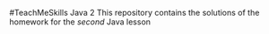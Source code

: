 #TeachMeSkills Java 2
This repository contains the solutions of the homework for the _second_ Java lesson

